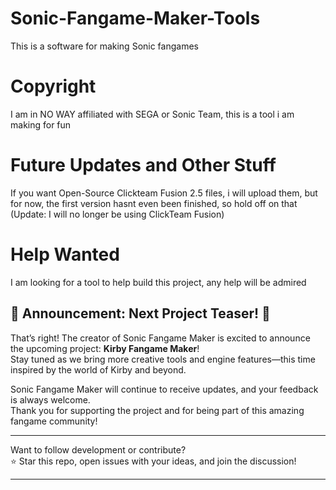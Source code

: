 # Sonic-Fangame-Maker-Tools
This is a software for making Sonic fangames
# Copyright
I am in NO WAY affiliated with SEGA or Sonic Team, this is a tool i am making for fun
# Future Updates and Other Stuff
If you want Open-Source Clickteam Fusion 2.5 files, i will upload them, but for now, the first version hasnt even been finished, so hold off on that (Update: I will no longer be using ClickTeam Fusion)
# Help Wanted
I am looking for a tool to help build this project, any help will be admired

## 🚨 Announcement: Next Project Teaser! 🚨

That’s right! The creator of Sonic Fangame Maker is excited to announce the upcoming project: **Kirby Fangame Maker**!  
Stay tuned as we bring more creative tools and engine features—this time inspired by the world of Kirby and beyond.

Sonic Fangame Maker will continue to receive updates, and your feedback is always welcome.  
Thank you for supporting the project and for being part of this amazing fangame community!

---

Want to follow development or contribute?  
⭐ Star this repo, open issues with your ideas, and join the discussion!

---
